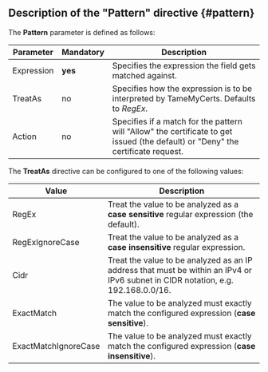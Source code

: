 ## Description of the "Pattern" directive {#pattern}

The **Pattern** parameter is defined as follows:

|Parameter|Mandatory|Description|
|---|---|---|
|Expression|**yes**|Specifies the expression the field gets matched against.|
|TreatAs|no|Specifies how the expression is to be interpreted by TameMyCerts. Defaults to _RegEx_.|
|Action|no|Specifies if a match for the pattern will "Allow" the certificate to get issued (the default) or "Deny" the certificate request.|

The **TreatAs** directive can be configured to one of the following values:

|Value|Description|
|---|---|
|RegEx|Treat the value to be analyzed as a **case sensitive** regular expression (the default).|
|RegExIgnoreCase|Treat the value to be analyzed as a **case insensitive** regular expression.|
|Cidr|Treat the value to be analyzed as an IP address that must be within an IPv4 or IPv6 subnet in CIDR notation, e.g. 192.168.0.0/16.|
|ExactMatch|The value to be analyzed must exactly match the configured expression (**case sensitive**).|
|ExactMatchIgnoreCase|The value to be analyzed must exactly match the configured expression (**case insensitive**).|